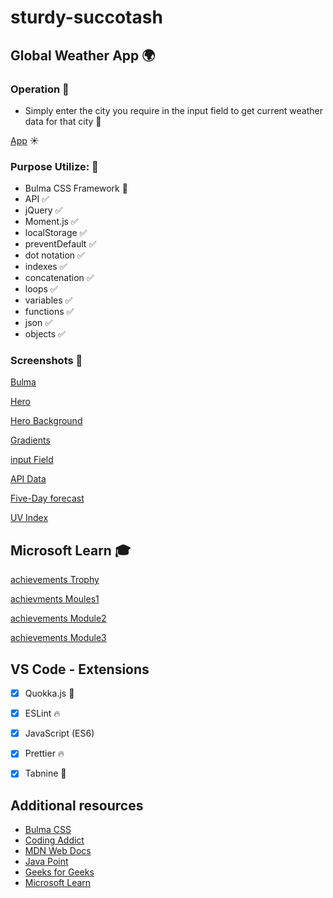 # sturdy-succotash

## Global Weather App 🌍

### Operation 🎯

 - Simply enter the city you require in the input field to get current weather data for that city  🌆
 
 
 [App](https://codesleeps.github.io/sturdy-succotash/) ☀️
 
 
### Purpose Utilize: 🦾

 - Bulma CSS Framework 👀
 - API ✅
 - jQuery ✅
 - Moment.js ✅
 - localStorage ✅
 - preventDefault ✅
 - dot notation ✅
 - indexes ✅
 - concatenation ✅
 - loops ✅
 - variables ✅
 - functions ✅
 - json ✅
 - objects ✅
 
 
 ### Screenshots 📸
 
[Bulma](https://user-images.githubusercontent.com/125808990/232556531-f7599c96-c789-452e-a971-b08301708740.png)

[Hero](https://user-images.githubusercontent.com/125808990/232556257-7ecf3659-6df8-4997-b84c-493c6102d97d.png)

[Hero Background](https://user-images.githubusercontent.com/125808990/232557314-c34580f7-82a4-42a8-b695-4d80b36bad0d.png)

[Gradients](https://user-images.githubusercontent.com/125808990/232557427-732ddac9-0fd0-4dba-b08d-47e12cbfa78a.png)

[input Field](https://user-images.githubusercontent.com/125808990/232636265-b45c4ac2-4489-498f-8e24-244fd0505301.png)

[API Data](https://user-images.githubusercontent.com/125808990/232636306-e95c68d5-55f1-44cb-ae76-def616099a2b.png)

[Five-Day forecast](https://user-images.githubusercontent.com/125808990/232636358-09eb3c3a-c35a-40d9-bceb-7af1b318bcb3.png)

[UV Index](https://user-images.githubusercontent.com/125808990/232636430-b2168f57-90b1-40ac-abd3-570e4bec19a1.png)







## Microsoft Learn 🎓

[achievements Trophy](https://user-images.githubusercontent.com/125808990/226473105-96a90167-8ca6-4897-8746-ab92653da446.png)

[achievments Moules1](https://user-images.githubusercontent.com/125808990/226473129-f310796d-08b0-408e-8670-996c6dba5615.png)

[achievements Module2](https://user-images.githubusercontent.com/125808990/226473142-e8869831-ae96-4667-af2e-5828c477256b.png)

[achievements Module3](https://user-images.githubusercontent.com/125808990/226473163-eee6dc4c-8abb-4a83-b166-3127f2d67f41.png)


## VS Code - Extensions

- [x] Quokka.js 🤖
- [x] ESLint 🔥
- [x] JavaScript (ES6) 
- [x] Prettier 🔥
- [x] Tabnine 🤖



## Additional resources

- [Bulma CSS](https://bulma.io/)
- [Coding Addict](https://johnsmilga.com)
- [MDN Web Docs](https://developer.mozilla.org/en-US/)
- [Java Point](https://www.javatpoint.com/jquery-example)
- [Geeks for Geeks](https://www.geeksforgeeks.org/jquery-examples/)
- [Microsoft Learn](https://learn.microsoft.com/en-us/training/)

